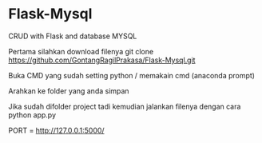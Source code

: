 # Flask-Mysql
CRUD with Flask and database MYSQL

Pertama silahkan download filenya
git clone https://github.com/GontangRagilPrakasa/Flask-Mysql.git

Buka CMD yang sudah setting python / memakain cmd (anaconda prompt)

Arahkan ke folder yang anda simpan

Jika sudah difolder project tadi kemudian jalankan filenya dengan cara python app.py

PORT = http://127.0.0.1:5000/
